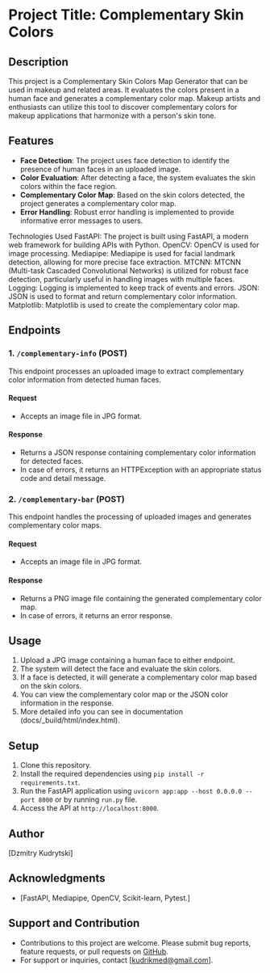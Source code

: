 # Project Title: Complementary Skin Colors

## Description

This project is a Complementary Skin Colors Map Generator that can be used in makeup and related areas. It evaluates the colors present in a human face and generates a complementary color map. Makeup artists and enthusiasts can utilize this tool to discover complementary colors for makeup applications that harmonize with a person's skin tone.

## Features

- **Face Detection**: The project uses face detection to identify the presence of human faces in an uploaded image.
- **Color Evaluation**: After detecting a face, the system evaluates the skin colors within the face region.
- **Complementary Color Map**: Based on the skin colors detected, the project generates a complementary color map.
- **Error Handling**: Robust error handling is implemented to provide informative error messages to users.

Technologies Used
FastAPI: The project is built using FastAPI, a modern web framework for building APIs with Python.
OpenCV: OpenCV is used for image processing.
Mediapipe: Mediapipe is used for facial landmark detection, allowing for more precise face extraction.
MTCNN: MTCNN (Multi-task Cascaded Convolutional Networks) is utilized for robust face detection, particularly useful in handling images with multiple faces.
Logging: Logging is implemented to keep track of events and errors.
JSON: JSON is used to format and return complementary color information.
Matplotlib: Matplotlib is used to create the complementary color map.

## Endpoints

### 1. `/complementary-info` (POST)

This endpoint processes an uploaded image to extract complementary color information from detected human faces.

#### Request

- Accepts an image file in JPG format.

#### Response

- Returns a JSON response containing complementary color information for detected faces.
- In case of errors, it returns an HTTPException with an appropriate status code and detail message.

### 2. `/complementary-bar` (POST)

This endpoint handles the processing of uploaded images and generates complementary color maps.

#### Request

- Accepts an image file in JPG format.

#### Response

- Returns a PNG image file containing the generated complementary color map.
- In case of errors, it returns an error response.

## Usage

1. Upload a JPG image containing a human face to either endpoint.
2. The system will detect the face and evaluate the skin colors.
3. If a face is detected, it will generate a complementary color map based on the skin colors.
4. You can view the complementary color map or the JSON color information in the response.
5. More detailed info you can see in documentation (docs/_build/html/index.html).

## Setup

1. Clone this repository.
2. Install the required dependencies using `pip install -r requirements.txt`.
3. Run the FastAPI application using `uvicorn app:app --host 0.0.0.0 --port 8000` or by running `run.py` file.
4. Access the API at `http://localhost:8000`.

## Author

[Dzmitry Kudrytski]

## Acknowledgments

- [FastAPI, Mediapipe, OpenCV, Scikit-learn, Pytest.]

## Support and Contribution

- Contributions to this project are welcome. Please submit bug reports, feature requests, or pull requests on [GitHub](https://github.com/kudrikmed/ComplementarySkinColors).
- For support or inquiries, contact [kudrikmed@gmail.com].